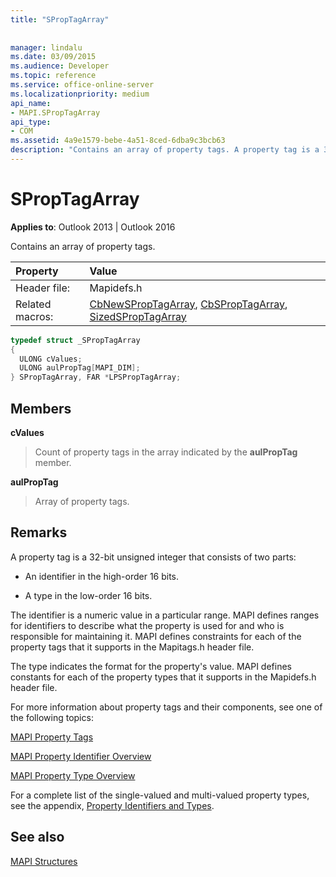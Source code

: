 ```yaml
---
title: "SPropTagArray"
 
 
manager: lindalu
ms.date: 03/09/2015
ms.audience: Developer
ms.topic: reference
ms.service: office-online-server
ms.localizationpriority: medium
api_name:
- MAPI.SPropTagArray
api_type:
- COM
ms.assetid: 4a9e1579-bebe-4a51-8ced-6dba9c3bcb63
description: "Contains an array of property tags. A property tag is a 32-bit unsigned integer that consists of two parts."
---
```


# SPropTagArray

  
  
**Applies to**: Outlook 2013 | Outlook 2016 
  
Contains an array of property tags. 
  
|Property |Value |
|:-----|:-----|
|Header file:  <br/> |Mapidefs.h  <br/> |
|Related macros:  <br/> |[CbNewSPropTagArray](cbnewsproptagarray.md), [CbSPropTagArray](cbsproptagarray.md), [SizedSPropTagArray](sizedsproptagarray.md) <br/> |
   
```cpp
typedef struct _SPropTagArray
{
  ULONG cValues;
  ULONG aulPropTag[MAPI_DIM];
} SPropTagArray, FAR *LPSPropTagArray;

```

## Members

 **cValues**
  
> Count of property tags in the array indicated by the **aulPropTag** member. 
    
 **aulPropTag**
  
> Array of property tags.
    
## Remarks

A property tag is a 32-bit unsigned integer that consists of two parts: 
  
- An identifier in the high-order 16 bits.
    
- A type in the low-order 16 bits.
    
The identifier is a numeric value in a particular range. MAPI defines ranges for identifiers to describe what the property is used for and who is responsible for maintaining it. MAPI defines constraints for each of the property tags that it supports in the Mapitags.h header file.
  
The type indicates the format for the property's value. MAPI defines constants for each of the property types that it supports in the Mapidefs.h header file. 
  
For more information about property tags and their components, see one of the following topics: 
  
[MAPI Property Tags](mapi-property-tags.md)
  
[MAPI Property Identifier Overview](mapi-property-identifier-overview.md)
  
[MAPI Property Type Overview](mapi-property-type-overview.md)
  
For a complete list of the single-valued and multi-valued property types, see the appendix, [Property Identifiers and Types](property-identifiers-and-types.md). 
  
## See also



[MAPI Structures](mapi-structures.md)

